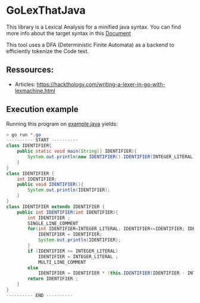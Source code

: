 # GoLexThatJava
This library is a Lexical Analysis for a minified java syntax.
You can find more info about the target syntax in this [Document](./TP_2022.doc.pdf)

This tool uses a DFA (Deterministic Finite Automata) as a backend to efficiently tokenize the Code text.
## Ressources:
* Articles: https://hackthology.com/writing-a-lexer-in-go-with-lexmachine.html
## Execution example
Running this program on [example.java](./example.java) yields: 
```JAVA
> go run *.go
---------- START ----------
class IDENTIFIER{
    public static void main(String[] IDENTIFIER){
        System.out.println(new IDENTIFIER().IDENTIFIER(INTEGER_LITERAL)); 
    }
}
class IDENTIFIER {
    int IDENTIFIER;
    public void IDENTIFIER(){
        System.out.println(IDENTIFIER);
    }
}
class IDENTIFIER extends IDENTIFIER {
    public int IDENTIFIER(int IDENTIFIER){
        int IDENTIFIER ;
        SINGLE_LINE_COMMENT        
        for(int IDENTIFIER=INTEGER_LITERAL; IDENTIFIER<=IDENTIFIER; IDENTIFIER++){
            IDENTIFIER = IDENTIFIER;
            System.out.println(IDENTIFIER);
        }
        if (IDENTIFIER <= INTEGER_LITERAL)
            IDENTIFIER = INTEGER_LITERAL ;
            MULTI_LINE_COMMENT
        else
            IDENTIFIER = IDENTIFIER * (this.IDENTIFIER(IDENTIFIER - INTEGER_LITERAL)) ;
        return IDENTIFIER ;
    }
}
---------- END ----------
```